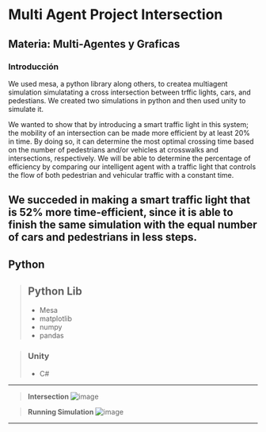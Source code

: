 # **Multi Agent  Project Intersection**

## **Materia:** Multi-Agentes y Graficas

### Introducción

We used mesa, a python library along others, to createa multiagent simulation simulatating a cross intersection between trffic lights, cars, and pedestians. We created two simulations in python and then used unity to simulate it.

We wanted to show that by introducing a smart traffic light in this system; the mobility of an intersection can be made more efficient by at least 20% in time. By doing so, it can determine the most optimal crossing time based on the number of pedestrians and/or vehicles at crosswalks and intersections, respectively. We will be able to determine the percentage of efficiency by comparing our intelligent agent with a traffic light that controls the flow of both pedestrian and vehicular traffic with a constant time.

We succeded in making a smart traffic light that is 52% more time-efficient, since it is able to finish the same simulation with the equal number of cars and pedestrians in less steps.
--- 


## Python
> ## **Python Lib**
> - Mesa
> - matplotlib
> - numpy
> - pandas

> ### **Unity**
> - C#


---


> **Intersection**
> ![image](https://res.cloudinary.com/dxzqahpnn/image/upload/v1663679993/traffic_kjt4xi.png)

> **Running Simulation**
> ![image](https://res.cloudinary.com/dxzqahpnn/image/upload/v1663680531/RunningSim_gpyl3f.png)


---


